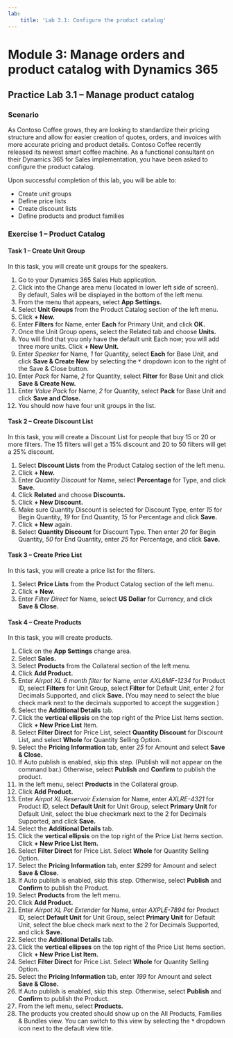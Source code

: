 ```yaml
---
lab:
    title: 'Lab 3.1: Configure the product catalog'
---
```


# Module 3: Manage orders and product catalog with Dynamics 365

## Practice Lab 3.1 – Manage product catalog

### Scenario
As Contoso Coffee grows, they are looking to standardize their pricing structure and allow for easier creation of quotes, orders, and invoices with more accurate pricing and product details. Contoso Coffee recently released its newest smart coffee machine. As a functional consultant on their Dynamics 365 for Sales implementation, you have been asked to configure the product catalog.

Upon successful completion of this lab, you will be able to:
- Create unit groups
- Define price lists
- Create discount lists
- Define products and product families

### Exercise 1 – Product Catalog

#### Task 1 – Create Unit Group
In this task, you will create unit groups for the speakers.
1. Go to your Dynamics 365 Sales Hub application.
2. Click into the Change area menu (located in lower left side of screen). By default, Sales will be displayed in the bottom of the left menu.
3. From the menu that appears, select **App Settings.**
4. Select **Unit Groups** from the Product Catalog section of the left menu.
5. Click **+ New.**
6. Enter **Filters** for Name, enter **Each** for Primary Unit, and click **OK.**
7. Once the Unit Group opens, select the Related tab and choose **Units.**
8. You will find that you only have the default unit Each now; you will add three more units. Click **+ New Unit.**
9. Enter *Speaker* for Name, *1* for Quantity, select **Each** for Base Unit, and click **Save & Create New** by selecting the **˅** dropdown icon to the right of the Save & Close button.
10. Enter *Pack* for Name, *2* for Quantity, select **Filter** for Base Unit and click **Save & Create New.**
11. Enter *Value Pack* for Name, *2* for Quantity, select **Pack** for Base Unit and click **Save and Close.**
12. You should now have four unit groups in the list.

#### Task 2 – Create Discount List
In this task, you will create a Discount List for people that buy 15 or 20 or more filters. The 15 filters will get a 15% discount and 20 to 50 filters will get a 25% discount.
1. Select **Discount Lists** from the Product Catalog section of the left menu.
2. Click **+ New.**
3. Enter *Quantity Discount* for Name, select **Percentage** for Type, and click **Save.**
4. Click **Related** and choose **Discounts.**
5. Click **+ New Discount.**
6. Make sure Quantity Discount is selected for Discount Type, enter *15* for Begin Quantity, *19* for End Quantity, *15* for Percentage and click **Save.**
7. Click **+ New** again.
8. Select **Quantity Discount** for Discount Type. Then enter *20* for Begin Quantity, *50* for End Quantity, enter *25* for Percentage, and click **Save.**

#### Task 3 – Create Price List
In this task, you will create a price list for the filters.
1. Select **Price Lists** from the Product Catalog section of the left menu.
2. Click **+ New.**
3. Enter *Filter Direct* for Name, select **US Dollar** for Currency, and click **Save & Close.**

#### Task 4 – Create Products
In this task, you will create products.
1. Click on the **App Settings** change area.
2. Select **Sales.**
3. Select **Products** from the Collateral section of the left menu.
4. Click **Add Product.**
5. Enter *Airpot XL 6 month filter* for Name, enter *AXL6MF-1234* for Product ID, select **Filters** for Unit Group, select **Filter** for Default Unit, enter *2* for Decimals Supported, and click **Save.** (You may need to select the blue check mark next to the decimals supported to accept the suggestion.)
6. Select the **Additional Details** tab.
7. Click the **vertical ellipsis** on the top right of the Price List Items section. Click **+ New Price List** Item.
8. Select **Filter Direct** for Price List, select **Quantity Discount** for Discount List, and select **Whole** for Quantity Selling Option.
9. Select the **Pricing Information** tab, enter *25* for Amount and select **Save & Close.**
10. If Auto publish is enabled, skip this step. (Publish will not appear on the command bar.) Otherwise, select **Publish** and **Confirm** to publish the product.
11. In the left menu, select **Products** in the Collateral group.
12. Click **Add Product.**
13. Enter *Airpot XL Reservoir Extension* for Name, enter *AXLRE-4321* for Product ID, select **Default Unit** for Unit Group, select **Primary Unit** for Default Unit, select the blue checkmark next to the 2 for Decimals Supported, and click **Save.**
14. Select the **Additional Details** tab.
15. Click the **vertical ellipsis** on the top right of the Price List Items section. Click **+ New Price List Item.**
16. Select **Filter Direct** for Price List. Select **Whole** for Quantity Selling Option.
17. Select the **Pricing Information** tab, enter *$299* for Amount and select **Save & Close.**
18. If Auto publish is enabled, skip this step. Otherwise, select **Publish** and **Confirm** to publish the Product.
19. Select **Products** from the left menu.
20. Click **Add Product.**
21. Enter *Airpot XL Pot Extender* for Name, enter *AXPLE-7894* for Product ID, select **Default Unit** for Unit Group, select **Primary Unit** for Default Unit, select the blue check mark next to the 2 for Decimals Supported, and click **Save.**
22. Select the **Additional Details** tab.
23. Click the **vertical ellipses** on the top right of the Price List Items section. Click **+ New Price List Item.**
24. Select **Filter Direct** for Price List. Select **Whole** for Quantity Selling Option.
25. Select the **Pricing Information** tab, enter *199* for Amount and select **Save & Close.**
26. If Auto publish is enabled, skip this step. Otherwise, select **Publish** and **Confirm** to publish the Product.
27. From the left menu, select **Products.**
28. The products you created should show up on the All Products, Families & Bundles view. You can switch to this view by selecting the **˅** dropdown icon next to the default view title. 
